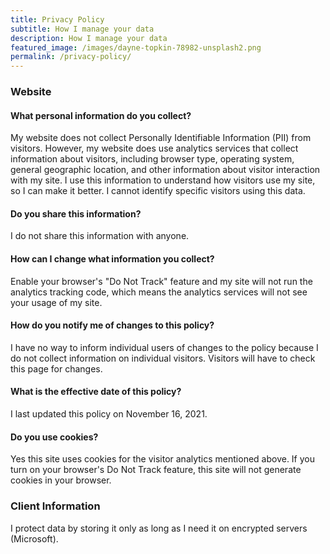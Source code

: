 ```yaml
---
title: Privacy Policy
subtitle: How I manage your data
description: How I manage your data
featured_image: /images/dayne-topkin-78982-unsplash2.png
permalink: /privacy-policy/
---
```


### Website

#### What personal information do you collect?
My website does not collect Personally Identifiable Information (PII) from visitors. However, my website does use analytics services that collect information about visitors, including browser type, operating system, general geographic location, and other information about visitor interaction with my site. I use this information to understand how visitors use my site, so I can make it better. I cannot identify specific visitors using this data.

#### Do you share this information?
I do not share this information with anyone.

#### How can I change what information you collect?
Enable your browser's "Do Not Track" feature and my site will not run the analytics tracking code, which means the analytics services will not see your usage of my site.

#### How do you notify me of changes to this policy?
I have no way to inform individual users of changes to the policy because I do not collect information on individual visitors. Visitors will have to check this page for changes.

#### What is the effective date of this policy?
I last updated this policy on November 16, 2021.

#### Do you use cookies?
Yes this site uses cookies for the visitor analytics mentioned above. If you turn on your browser's Do Not Track feature, this site will not generate cookies in your browser.

### Client Information
I protect data by storing it only as long as I need it on encrypted servers (Microsoft).
